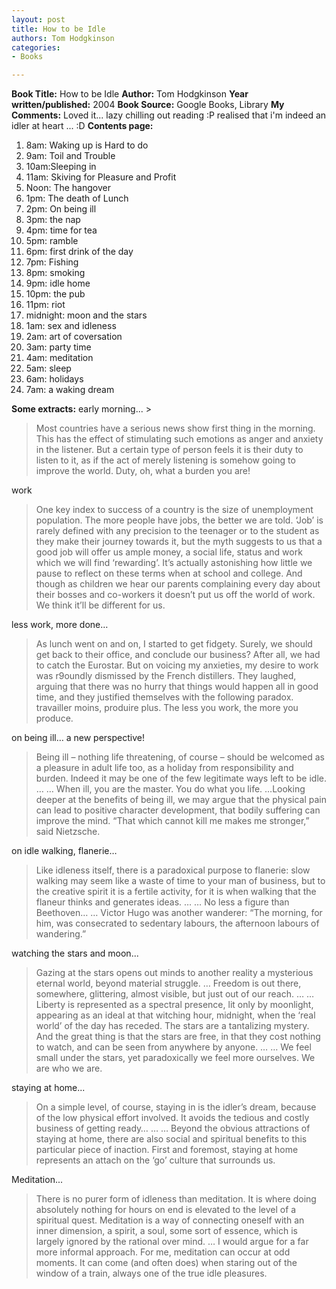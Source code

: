 ```yaml
---
layout: post
title: How to be Idle
authors: Tom Hodgkinson
categories:
- Books

---
```



**Book Title:** How to be Idle **Author:** Tom Hodgkinson **Year written/published:** 2004 **Book Source:** Google Books, Library **My Comments:** Loved it... lazy chilling out reading :P realised that i'm indeed an idler at heart ... :D **Contents page:**
1. 8am: Waking up is Hard to do
2. 9am: Toil and Trouble
3. 10am:Sleeping in
4. 11am: Skiving for Pleasure and Profit
5. Noon: The hangover
6. 1pm: The death of Lunch
7. 2pm: On being ill
8. 3pm: the nap
9. 4pm: time for tea
10. 5pm: ramble
11. 6pm: first drink of the day
12. 7pm: Fishing
13. 8pm: smoking
14. 9pm: idle home
15. 10pm: the pub
16. 11pm: riot
17. midnight: moon and the stars
18. 1am: sex and idleness
19. 2am: art of coversation
20. 3am: party time
21. 4am: meditation
22. 5am: sleep
23. 6am: holidays
24. 7am: a waking dream

**Some extracts:** early morning... >

> Most countries have a serious news show first thing in the morning. This has the effect of stimulating such emotions as anger and anxiety in the listener. But a certain type of person feels it is their duty to listen to it, as if the act of merely listening is somehow going to improve the world. Duty, oh, what a burden you are!

work

>

> One key index to success of a country is the size of unemployment population. The more people have jobs, the better we are told. ‘Job’ is rarely defined with any precision to the teenager or to the student as they make their journey towards it, but the myth suggests to us that a good job will offer us ample money, a social life, status and work which we will find ‘rewarding’. It’s actually astonishing how little we pause to reflect on these terms when at school and college. And though as children we hear our parents complaining every day about their bosses and co-workers it doesn’t put us off the world of work. We think it’ll be different for us.

less work, more done…

>

> As lunch went on and on, I started to get fidgety. Surely, we should get back to their office, and conclude our business? After all, we had to catch the Eurostar. But on voicing my anxieties, my desire to work was r9oundly dismissed by the French distillers. They laughed, arguing that there was no hurry that things would happen all in good time, and they justified themselves with the following paradox. travailler moins, produire plus. The less you work, the more you produce.

on being ill… a new perspective!

>

> Being ill – nothing life threatening, of course – should be welcomed as a pleasure in adult life too, as a holiday from responsibility and burden. Indeed it may be one of the few legitimate ways left to be idle. … … When ill, you are the master. You do what you life. …Looking deeper at the benefits of being ill, we may argue that the physical pain can lead to positive character development, that bodily suffering can improve the mind. “That which cannot kill me makes me stronger,” said Nietzsche.

on idle walking, flanerie…

>

> Like idleness itself, there is a paradoxical purpose to flanerie: slow walking may seem like a waste of time to your man of business, but to the creative spirit it is a fertile activity, for it is when walking that the flaneur thinks and generates ideas. … … No less a figure than Beethoven… … Victor Hugo was another wanderer: “The morning, for him, was consecrated to sedentary labours, the afternoon labours of wandering.”

watching the stars and moon...

>

> Gazing at the stars opens out minds to another reality a mysterious eternal world, beyond material struggle. … Freedom is out there, somewhere, glittering, almost visible, but just out of our reach. … … Liberty is represented as a spectral presence, lit only by moonlight, appearing as an ideal at that witching hour, midnight, when the ‘real world’ of the day has receded. The stars are a tantalizing mystery. And the great thing is that the stars are free, in that they cost nothing to watch, and can be seen from anywhere by anyone. … … We feel small under the stars, yet paradoxically we feel more ourselves. We are who we are.

staying at home...

>

> On a simple level, of course, staying in is the idler’s dream, because of the low physical effort involved. It avoids the tedious and costly business of getting ready… … … Beyond the obvious attractions of staying at home, there are also social and spiritual benefits to this particular piece of inaction. First and foremost, staying at home represents an attach on the ‘go’ culture that surrounds us.

Meditation...

>

> There is no purer form of idleness than meditation. It is where doing absolutely nothing for hours on end is elevated to the level of a spiritual quest. Meditation is a way of connecting oneself with an inner dimension, a spirit, a soul, some sort of essence, which is largely ignored by the rational over mind. … I would argue for a far more informal approach. For me, meditation can occur at odd moments. It can come (and often does) when staring out of the window of a train, always one of the true idle pleasures.
